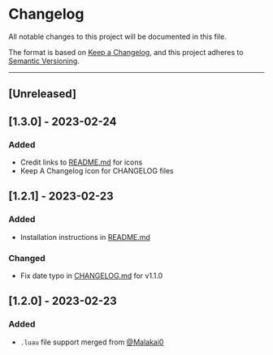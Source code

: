 # Changelog

All notable changes to this project will be documented in this file.

The format is based on [Keep a Changelog](https://keepachangelog.com/en/1.0.0/),
and this project adheres to [Semantic Versioning](https://semver.org/spec/v2.0.0.html).

___

## [Unreleased]

## [1.3.0] - 2023-02-24
### Added
- Credit links to [README.md](README.md) for icons
- Keep A Changelog icon for CHANGELOG files

## [1.2.1] - 2023-02-23
### Added
- Installation instructions in [README.md](README.md)
### Changed
- Fix date typo in [CHANGELOG.md](CHANGELOG.md) for v1.1.0

## [1.2.0] - 2023-02-23
### Added
- `.luau` file support merged from [@Malakai0](https://github.com/Malakai0)
### Changed
- `LICENSE` file to [LICENSE.md](LICENSE.md)
- Add a portions copyright notice to the `LICENSE.md` file
- [README.md](README.md) was improved with more precise information

## [1.1.0] - 2022-09-17
**Note:** This version was not released as my semantic versioning was messed up
after I forked the repo my apologies. Next version or any afterwards will be consistent with [Semantic Versioning](https://semver.org).
### Added
- Some new Roblox Studio Icons
- Wally icon
- Moonwave icon
- Specialized src or lib directory icon
- Similar Roblox folder icon for directories
- License or License.md file special key icon
- .gitignore and .gitmodule icons
- Markdown file icon
- .toml file icon
- PNG, JPG and Snippet icons

## [1.0.1] - 2022-09-15
Forked from https://github.com/vladmarica/roblox-vscode-icon-theme
___

## Version Comparing:

[unreleased]\: <https://github.com/dev-syn/roblox-vscode-icon-theme/compare/v1.3.0...HEAD>  
[1.3.0]\: <https://github.com/dev-syn/roblox-vscode-icon-theme/compare/v1.2.0...v1.3.0>  
[1.2.1]\: <https://github.com/dev-syn/roblox-vscode-icon-theme/compare/v1.2.0...v1.2.1>  
[1.2.0]\: <https://github.com/dev-syn/roblox-vscode-icon-theme/releases/tag/v1.2.0>  
___